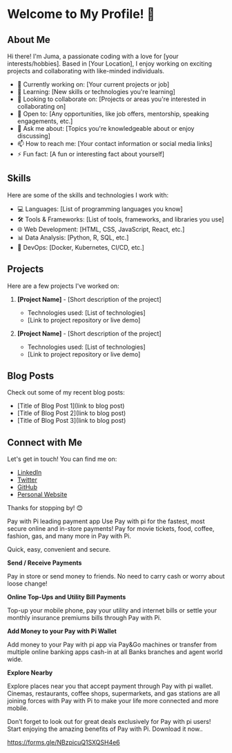 # Welcome to My Profile! 👋

## About Me
Hi there! I'm Juma, a passionate  coding with a love for [your interests/hobbies]. Based in [Your Location], I enjoy working on exciting projects and collaborating with like-minded individuals.

- 🔭 Currently working on: [Your current projects or job]
- 🌱 Learning: [New skills or technologies you're learning]
- 👯 Looking to collaborate on: [Projects or areas you're interested in collaborating on]
- 🤔 Open to: [Any opportunities, like job offers, mentorship, speaking engagements, etc.]
- 💬 Ask me about: [Topics you're knowledgeable about or enjoy discussing]
- 📫 How to reach me: [Your contact information or social media links]
- ⚡ Fun fact: [A fun or interesting fact about yourself]

## Skills
Here are some of the skills and technologies I work with:
- 💻 Languages: [List of programming languages you know]
- 🛠 Tools & Frameworks: [List of tools, frameworks, and libraries you use]
- 🌐 Web Development: [HTML, CSS, JavaScript, React, etc.]
- 📊 Data Analysis: [Python, R, SQL, etc.]
- 🔧 DevOps: [Docker, Kubernetes, CI/CD, etc.]

## Projects
Here are a few projects I've worked on:
1. **[Project Name]** - [Short description of the project]
   - Technologies used: [List of technologies]
   - [Link to project repository or live demo]

2. **[Project Name]** - [Short description of the project]
   - Technologies used: [List of technologies]
   - [Link to project repository or live demo]

## Blog Posts
Check out some of my recent blog posts:
- [Title of Blog Post 1](link to blog post)
- [Title of Blog Post 2](link to blog post)
- [Title of Blog Post 3](link to blog post)

## Connect with Me
Let's get in touch! You can find me on:
- [LinkedIn](https://www.linkedin.com/in/your-username)
- [Twitter](https://twitter.com/your-username)
- [GitHub](https://github.com/your-username)
- [Personal Website](https://yourwebsite.com)

Thanks for stopping by! 😊

Pay with Pi leading payment app
Use Pay with pi for the fastest, most secure online and in-store payments! Pay for movie tickets, food, coffee, fashion, gas, and many more in Pay with Pi.

Quick, easy, convenient and secure.

**Send / Receive Payments**

Pay in store or send money to friends. No need to carry cash or worry about loose change!

**Online Top-Ups and Utility Bill Payments**

Top-up your mobile phone, pay your utility and internet bills or settle your monthly insurance premiums bills through Pay with Pi.

**Add Money to your Pay with Pi Wallet**

Add money to your Pay with pi app via Pay&Go machines or transfer from multiple online banking apps cash-in at all Banks branches and agent world wide.

**Explore Nearby**

Explore places near you that accept payment through Pay with pi wallet. Cinemas, restaurants, coffee shops, supermarkets, and gas stations are all joining forces with Pay with Pi to make your life more connected and more mobile.

Don’t forget to look out for great deals exclusively for Pay with pi users! Start enjoying the amazing benefits of Pay with Pi. Download it now..


https://forms.gle/NBzpicuQ1SXQSH4e6

